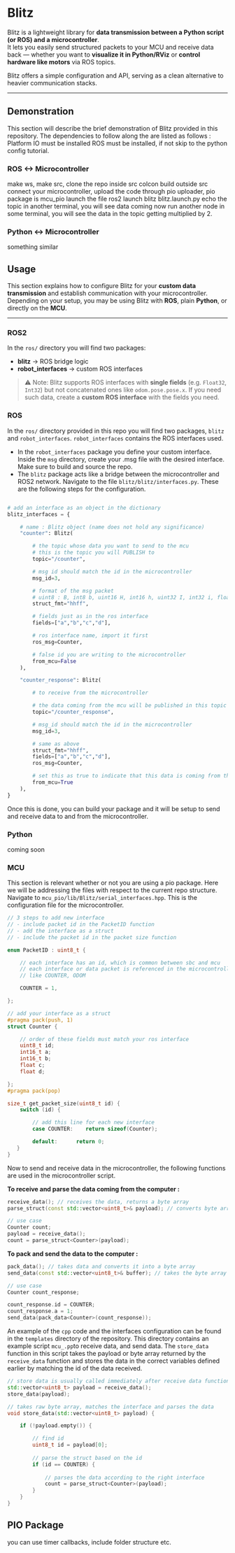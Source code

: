 # Blitz
Blitz is a lightweight library for **data transmission between a Python script (or ROS) and a microcontroller**.  
It lets you easily send structured packets to your MCU and receive data back — whether you want to **visualize it in Python/RViz** or **control hardware like motors** via ROS topics.  

Blitz offers a simple configuration and API, serving as a clean alternative to heavier communication stacks.
 
---
## Demonstration
This section will describe the brief demonstration of Blitz provided in this repository. 
The dependencies to follow along the  are listed as follows :
Platform IO must be installed
ROS must be installed, if not skip to the python config tutorial.

### ROS <-> Microcontroller
make ws, make src, clone the repo inside src
colcon build outside src
connect your microcontroller, upload the code through pio uploader, pio package is mcu_pio
launch the file ros2 launch blitz blitz.launch.py
echo the topic in another terminal, you will see data coming
now run another node in some terminal, you will see the data in the topic getting multiplied by 2. 

### Python <-> Microcontroller
something similar

## Usage

This section explains how to configure Blitz for your **custom data transmission** and establish communication with your microcontroller.  
Depending on your setup, you may be using Blitz with **ROS**, plain **Python**, or directly on the **MCU**.

---

### ROS2

In the `ros/` directory you will find two packages:

- **blitz** → ROS bridge logic  
- **robot_interfaces** → custom ROS interfaces  

> ⚠️ Note: Blitz supports ROS interfaces with **single fields** (e.g. `Float32`, `Int32`) but not concatenated ones like `odom.pose.pose.x`. If you need such data, create a **custom ROS interface** with the fields you need.

### ROS 
In the `ros/` directory provided in this repo you will find two packages, `blitz` and `robot_interfaces`. `robot_interfaces` contains the ROS interfaces used. 

-  In the `robot_interfaces` package you define your custom interface. Inside the `msg` directory, create your .msg file with the desired interface. Make sure to build and source the repo.
-  The `blitz` package acts like a bridge between the microcontroller and ROS2 network. Navigate to the file `blitz/blitz/interfaces.py`. These are the following steps for the configuration.

```python

# add an interface as an object in the dictionary
blitz_interfaces = {

    # name : Blitz object (name does not hold any significance)
    "counter": Blitz(

        # the topic whose data you want to send to the mcu
        # this is the topic you will PUBLISH to
        topic="/counter",

        # msg id should match the id in the microcontroller
        msg_id=3,

        # format of the msg packet 
        # uint8 : B, int8 b, uint16 H, int16 h, uint32 I, int32 i, float32 f
        struct_fmt="hhff",

        # fields just as in the ros interface 
        fields=["a","b","c","d"],

        # ros interface name, import it first
        ros_msg=Counter,

        # false id you are writing to the microcontroller
        from_mcu=False
    ),

    "counter_response": Blitz(

        # to receive from the microcontroller

        # the data coming from the mcu will be published in this topic
        topic="/counter_response",

        # msg_id should match the id in the microcontroller
        msg_id=3,

        # same as above
        struct_fmt="hhff",
        fields=["a","b","c","d"],
        ros_msg=Counter,

        # set this as true to indicate that this data is coming from the microcontroller
        from_mcu=True
    ),
}
```

Once this is done, you can build your package and it will be setup to send and receive data to and from the microcontroller. 

### Python
coming soon

### MCU
This section is relevant whether or not you are using a pio package. Here we will be addressing the files with respect to the current repo structure. Navigate to `mcu_pio/lib/Blitz/serial_interfaces.hpp`. This is the configuration file for the microcontroller.

```cpp
// 3 steps to add new interface
// - include packet id in the PacketID function
// - add the interface as a struct
// - include the packet id in the packet size function

enum PacketID : uint8_t {

    // each interface has an id, which is common between sbc and mcu
    // each interface or data packet is referenced in the microcontroller code using enum names
    // like COUNTER, ODOM

    COUNTER = 1,

};

// add your interface as a struct
#pragma pack(push, 1)
struct Counter {

    // order of these fields must match your ros interface
    uint8_t id;
    int16_t a;
    int16_t b;
    float c;
    float d;

};  
#pragma pack(pop)

size_t get_packet_size(uint8_t id) {
    switch (id) {

        // add this line for each new interface 
        case COUNTER:    return sizeof(Counter);

        default:      return 0; 
   }
}

```

Now to send and receive data in the microcontroller, the following functions are used in the microcontroller script.

**To receive and parse the data coming from the computer :**
```cpp
receive_data(); // receives the data, returns a byte array
parse_struct(const std::vector<uint8_t>& payload); // converts byte array into useful data

// use case
Counter count;
payload = receive_data();
count = parse_struct<Counter>(payload);
```

**To pack and send the data to the computer :**


```cpp
pack_data(); // takes data and converts it into a byte array
send_data(const std::vector<uint8_t>& buffer); // takes the byte array and writes it to the serial port

// use case
Counter count_response;

count_response.id = COUNTER;
count_response.a = 1;
send_data(pack_data<Counter>(count_response));

```

An example of the `cpp` code and the interfaces configuration can be found in the
`templates` directory of the repository. This directory contains an example script `mcu_.pp`to receive data, and send data. The `store_data` function in this script takes the payload or byte array returned by the `receive_data` function and stores the data in the correct variables defined earlier by matching the id of the data received. 

```cpp
// store data is usually called immediately after receive data function
std::vector<uint8_t> payload = receive_data();
store_data(payload);

// takes raw byte array, matches the interface and parses the data
void store_data(std::vector<uint8_t> payload) {

    if (!payload.empty()) {

        // find id
        uint8_t id = payload[0];
    
        // parse the struct based on the id
        if (id == COUNTER) {
            
            // parses the data according to the right interface
            count = parse_struct<Counter>(payload);
        }
    }
}

```

## PIO Package
you can use timer callbacks, include folder structure etc.
